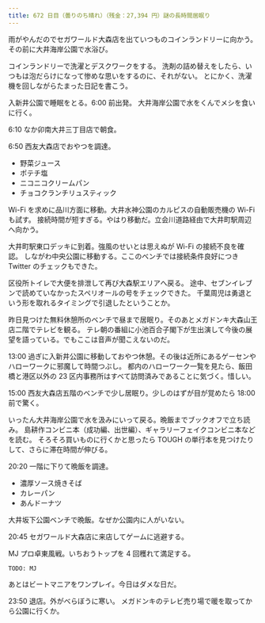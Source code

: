 ```yaml
---
title: 672 日目（曇りのち晴れ）（残金：27,394 円）謎の長時間居眠り
---
```


雨がやんだのでセガワールド大森店を出ていつものコインランドリーに向かう。
その前に大井海岸公園で水浴び。

コインランドリーで洗濯とデスクワークをする。
洗剤の詰め替えをしたら、いつもは泡だらけになって惨めな思いをするのに、それがない。
とにかく、洗濯機を回しながらたまった日記を書こう。

入新井公園で睡眠をとる。6:00 前出発。
大井海岸公園で水をくんでメシを食いに行く。

6:10 なか卯南大井三丁目店で朝食。

6:50 西友大森店でおやつを調達。

* 野菜ジュース
* ポテチ塩
* ニコニコクリームパン
* チョコクランチリュスティック

Wi-Fi を求めに品川方面に移動。大井水神公園のカルピスの自動販売機の Wi-Fi も試す。
接続時間が短すぎる。やはり移動だ。立会川道路経由で大井町駅周辺へ向かう。

大井町駅東口デッキに到着。強風のせいとは思えぬが Wi-Fi の接続不良を確認。
しながわ中央公園に移動する。ここのベンチでは接続条件良好につき Twitter のチェックもできた。

区役所トイレで大便を排泄して再び大森駅エリアへ戻る。
途中、セブンイレブンで読めていなかったスペリオールの号をチェックできた。
千葉周児は勇退という形を取れるタイミングで引退したということか。

昨日見つけた無料休憩所のベンチで昼まで居眠り。そのあとメガドンキ大森山王店二階でテレビを観る。
テレ朝の番組に小池百合子閣下が生出演して今後の展望を語っている。でもここは音声が聞こえないのだ。

13:00 過ぎに入新井公園に移動しておやつ休憩。その後は近所にあるゲーセンやハローワークに邪魔して時間つぶし。
都内のハローワーク一覧を見たら、飯田橋と港区以外の 23 区内事務所はすべて訪問済みであることに気づく。惜しい。

15:00 西友大森店五階のベンチで少し居眠り。少しのはずが目が覚めたら 18:00 前で驚く。

いったん大井海岸公園で水を汲みにいって戻る。晩飯までブックオフで立ち読み。
島耕作コンビニ本（成功編、出世編）、ギャラリーフェイクコンビニ本などを読む。
そろそろ買いものに行くかと思ったら TOUGH の単行本を見つけたりして、さらに滞在時間が伸びる。

20:20 一階に下りて晩飯を調達。

* 濃厚ソース焼きそば
* カレーパン
* あんドーナツ

大井坂下公園ベンチで晩飯。なぜか公園内に人がいない。

20:45 セガワールド大森店に来店してゲームに逃避する。

MJ プロ卓東風戦。いちおうトップを 4 回穫れて満足する。

```text
TODO: MJ
```

あとはビートマニアをワンプレイ。今日はダメな日だ。

23:50 退店。外がべらぼうに寒い。
メガドンキのテレビ売り場で暖を取ってから公園に行くか。
